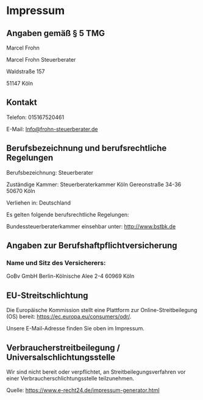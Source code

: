 # Impressum
## Angaben gemäß § 5 TMG
Marcel Frohn

Marcel Frohn Steuerberater

Waldstraße 157

51147 Köln
## Kontakt

Telefon: 015167520461

E-Mail: Info@frohn-steuerberater.de

## Berufsbezeichnung und berufsrechtliche Regelungen
Berufsbezeichnung: Steuerberater

Zuständige Kammer: Steuerberaterkammer Köln Gereonstraße 34-36 50670 Köln

Verliehen in: Deutschland

Es gelten folgende berufsrechtliche Regelungen:

Bundessteuerberaterkammer einsehbar unter: http://www.bstbk.de

## Angaben zur Berufshaftpflichtversicherung

### Name und Sitz des Versicherers:

GoBv GmbH Berlin-Kölnische Alee 2-4 60969 Köln
  
## EU-Streitschlichtung
Die Europäische Kommission stellt eine Plattform zur Online-Streitbeilegung (OS) bereit: https://ec.europa.eu/consumers/odr/.

Unsere E-Mail-Adresse finden Sie oben im Impressum.
## Verbraucherstreitbeilegung / Universalschlichtungsstelle
Wir sind nicht bereit oder verpflichtet, an Streitbeilegungsverfahren vor einer Verbraucherschlichtungsstelle teilzunehmen.

Quelle:
https://www.e-recht24.de/impressum-generator.html

